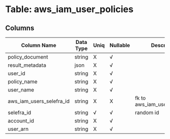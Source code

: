 # Table: aws_iam_user_policies

## Columns 

|  Column Name   |  Data Type  | Uniq | Nullable | Description | 
|  ----  | ----  | ----  | ----  | ---- | 
| policy_document | string | X | √ |  | 
| result_metadata | json | X | √ |  | 
| user_id | string | X | √ |  | 
| policy_name | string | X | √ |  | 
| user_name | string | X | √ |  | 
| aws_iam_users_selefra_id | string | X | X | fk to aws_iam_users.selefra_id | 
| selefra_id | string | √ | √ | random id | 
| account_id | string | X | √ |  | 
| user_arn | string | X | √ |  | 



